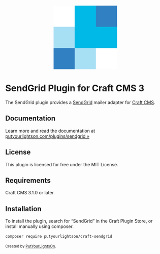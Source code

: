 <p align="center"><img width="200" src="src/icon.svg"></p>

# SendGrid Plugin for Craft CMS 3

The SendGrid plugin provides a [SendGrid](https://sendgrid.com/) mailer adapter for [Craft CMS](https://craftcms.com/).

## Documentation

Learn more and read the documentation at [putyourlightson.com/plugins/sendgrid »](https://putyourlightson.com/plugins/sendgrid)

## License

This plugin is licensed for free under the MIT License.

## Requirements

Craft CMS 3.1.0 or later.

## Installation

To install the plugin, search for “SendGrid” in the Craft Plugin Store, or install manually using composer.

```
composer require putyourlightson/craft-sendgrid
```

<small>Created by [PutYourLightsOn](https://putyourlightson.com/).</small>
